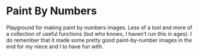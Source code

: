 # Paint By Numbers

Playground for making paint by numbers images. Less of a tool and more of a
collection of useful functions (but who knows, I haven't run this in ages). I
do remember that it made some pretty good paint-by-number images in the end for
my niece and I  to have fun with.
